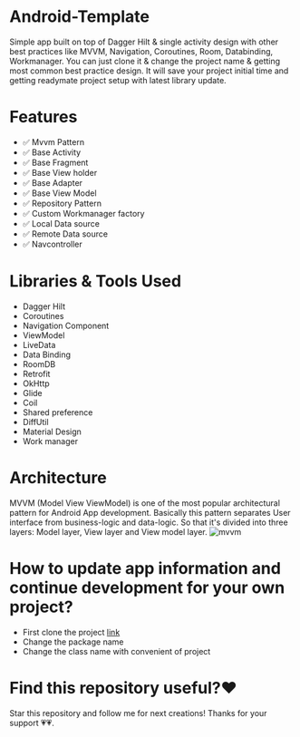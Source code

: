 # Android-Template
Simple app built on top of Dagger Hilt & single activity design with other best practices like MVVM, Navigation, Coroutines, Room, Databinding, Workmanager.
You can just clone it & change the project name & getting most common best practice design. It will save your project initial time 
and getting readymate project setup with latest library update.
# Features
- ✅ Mvvm Pattern
- ✅ Base Activity
- ✅ Base Fragment
- ✅ Base View holder
- ✅ Base Adapter
- ✅ Base View Model
- ✅ Repository Pattern
- ✅ Custom Workmanager factory
- ✅ Local Data source 
- ✅ Remote Data source
- ✅ Navcontroller
# Libraries & Tools Used
- Dagger Hilt
- Coroutines
- Navigation Component
- ViewModel
- LiveData
- Data Binding
- RoomDB
- Retrofit
- OkHttp
- Glide
- Coil
- Shared preference
- DiffUtil
- Material Design
- Work manager
# Architecture
MVVM (Model View ViewModel) is one of the most popular architectural pattern for Android App development. Basically this pattern separates User interface from business-logic and data-logic. So that it's divided into three layers: Model layer, View layer and View model layer.
![mvvm](https://developer.android.com/topic/libraries/architecture/images/final-architecture.png)
# How to update app information and continue development for your own project?
- First clone the project 
 <a href="https://github.com/shakircam/Android-Template">link</a>  
- Change the package name
- Change the class name with convenient of project
# Find this repository useful?❤️ 
Star this repository and follow me for next creations! Thanks for your support 💗💗.
